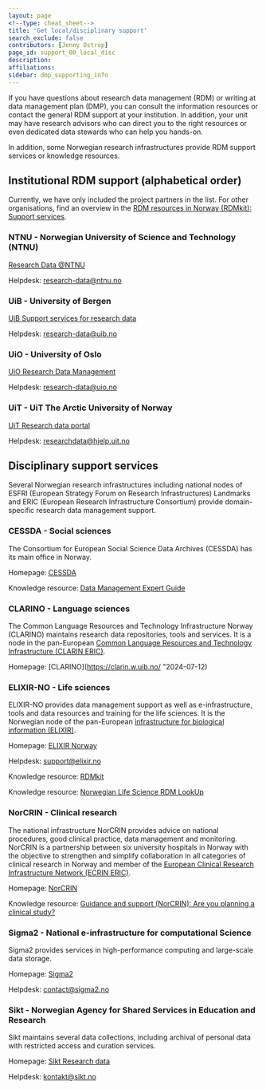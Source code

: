 ```yaml
---
layout: page
<!--type: cheat_sheet-->
title: 'Get local/disciplinary support'
search_exclude: false
contributors: [Jenny Ostrop]
page_id: support_00_local_disc
description:
affiliations:
sidebar: dmp_supporting_info
---
```

If you have questions about research data management (RDM) or writing at data management plan (DMP), you can consult the information resources or contact the general RDM support at your institution. In addition, your unit may have research advisors who can direct you to the right resources or even dedicated data stewards who can help you hands-on.

In addition, some Norwegian research infrastructures provide RDM support services or knowledge resources.

## Institutional RDM support (alphabetical order)

Currently, we have only included the project partners in the list. For other organisations, find an overview in the [RDM resources in Norway (RDMkit): Support services](https://rdmkit.elixir-europe.org/no_resources#support-services).

### NTNU - Norwegian University of Science and Technology (NTNU)
[Research Data @NTNU](https://i.ntnu.no/researchdata)

Helpdesk: [research-data@ntnu.no](mailto:research-data@ntnu.no)

### UiB - University of Bergen
[UiB Support services for research data](https://www.uib.no/en/researchdata)

Helpdesk: [research-data@uib.no](mailto:research-data@uib.no)

### UiO - University of Oslo
[UiO Research Data Management](https://www.uio.no/english/for-employees/support/research/research-data-management/)

Helpdesk: [research-data@uio.no](mailto:research-data@uio.no)

### UiT - UiT The Arctic University of Norway
[UiT Research data portal](https://en.uit.no/research/research-dataportal)

Helpdesk: [researchdata@hjelp.uit.no](mailto:researchdata@hjelp.uit.no)


## Disciplinary support services

Several Norwegian research infrastructures including national nodes of ESFRI (European Strategy Forum on Research Infrastructures) Landmarks and ERIC (European Research Infrastructure Consortium) provide domain-specific research data management support.

### CESSDA - Social sciences
The Consortium for European Social Science Data Archives (CESSDA) has its main office in Norway.

Homepage: [CESSDA](https://www.cessda.eu/ "2024-07-12")

Knowledge resource: [Data Management Expert Guide](https://dmeg.cessda.eu/ "2024-07-12")

### CLARINO - Language sciences
The Common Language Resources and Technology Infrastructure Norway (CLARINO) maintains research data repositories, tools and services. It is a node in the pan-European [Common Language Resources and Technology Infrastructure (CLARIN ERIC)](https://www.clarin.eu/).

Homepage: [CLARINO](https://clarin.w.uib.no/ "2024-07-12)

### ELIXIR-NO - Life sciences
ELIXIR-NO provides data management support as well as e-infrastructure, tools and data resources and training for the life sciences. It is the Norwegian node of the pan-European [infrastructure for biological information (ELIXIR)](https://elixir-europe.org/).

Homepage: [ELIXIR Norway](https://elixir.no/ "2024-07-12")

Helpdesk: [support@elixir.no](https://elixir.no/helpdesk "2024-07-12")

Knowledge resource: [RDMkit](https://rdmkit.elixir-europe.org/ "2024-07-12")

Knowledge resource: [Norwegian Life Science RDM LookUp](https://elixir.no/rdm-lookup/ "2024-07-12")

### NorCRIN - Clinical research
The national infrastructure NorCRIN provides advice on national procedures, good clinical practice, data management and monitoring. NorCRIN is a partnership between six university hospitals in Norway with the objective to strengthen and simplify collaboration in all categories of clinical research in Norway and member of the [European Clinical Research Infrastructure Network (ECRIN ERIC)](https://ecrin.org/).

Homepage: [NorCRIN](https://www.norcrin.no/ "2024-07-12")

Knowledge resource: [Guidance and support (NorCRIN): Are you planning a clinical study?](https://www.norcrin.no/en/are-you-planning-a-clinical-study/)

### Sigma2 - National e-infrastructure for computational Science
Sigma2 provides services in high-performance computing and large-scale data storage.

Homepage: [Sigma2](https://www.sigma2.no/ "2024-07-12")

Helpdesk: [contact@sigma2.no](https://www.sigma2.no/user-support "2024-07-12")

### Sikt - Norwegian Agency for Shared Services in Education and Research
Sikt maintains several data collections, including archival of personal data with restricted access and curation services.

Homepage: [Sikt Research data](https://sikt.no/en/omrade/research-data "2024-07-12")

Helpdesk: [kontakt@sikt.no](mailto:kontakt@sikt.no)